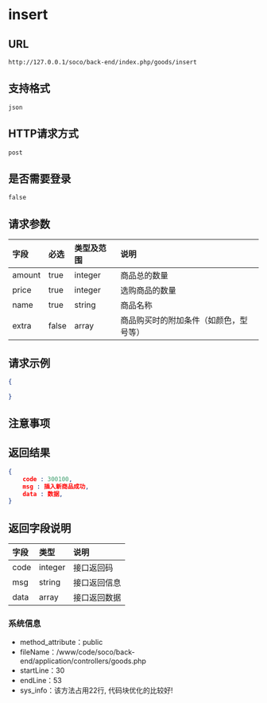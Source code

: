 # insert

##  URL
    http://127.0.0.1/soco/back-end/index.php/goods/insert

##  支持格式
    json

##  HTTP请求方式
    post

##  是否需要登录
    false

##  请求参数
| 字段                     |   必选            |   类型及范围    | 说明                               |
|:-------------------------|:----------------- |:----------------|:-----------------------------------|
|amount|true|integer|商品总的数量|
|price|true|integer|选购商品的数量|
|name|true|string|商品名称|
|extra|false|array|商品购买时的附加条件（如颜色，型号等）|


##  请求示例
```json
{
    
}
```

##  注意事项
    

##  返回结果
```json
{
    code : 300100,
	msg : 插入新商品成功,
	data : 数据,
}
```

##  返回字段说明
| 字段                     |   类型           | 说明                               |
|:-------------------------|:-----------------|:-----------------------------------|
|code|integer|接口返回码|
|msg|string|接口返回信息|
|data|array|接口返回数据|


### 系统信息
- method_attribute：public
- fileName：/www/code/soco/back-end/application/controllers/goods.php
- startLine：30
- endLine：53
- sys_info：该方法占用22行, 代码块优化的比较好!
